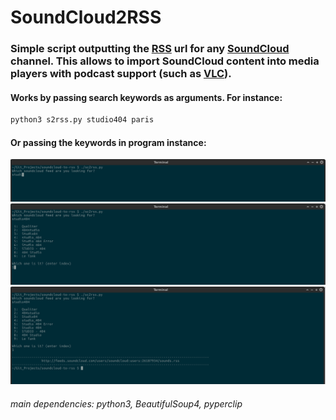 # SoundCloud2RSS

### Simple script outputting the [RSS](https://en.wikipedia.org/wiki/RSS) url for any [SoundCloud](https://soundcloud.com/) channel. This allows to import SoundCloud content into media players with podcast support (such as [VLC](https://www.videolan.org/vlc/)).


#### Works by passing search keywords as arguments. For instance:

```bash
python3 s2rss.py studio404 paris
```

#### Or passing the keywords in program instance:

![](tutorial1.png)
![](tutorial2.png)
![](tutorial3.png)
######	main dependencies: python3, BeautifulSoup4, pyperclip
